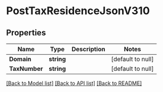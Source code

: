 # PostTaxResidenceJsonV310

## Properties
Name | Type | Description | Notes
------------ | ------------- | ------------- | -------------
**Domain** | **string** |  | [default to null]
**TaxNumber** | **string** |  | [default to null]

[[Back to Model list]](../README.md#documentation-for-models) [[Back to API list]](../README.md#documentation-for-api-endpoints) [[Back to README]](../README.md)


